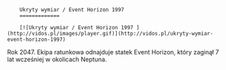 
        Ukryty wymiar / Event Horizon 1997 
        =============
        
        [![Ukryty wymiar / Event Horizon 1997 ](http://vidos.pl/images/player.gif)](http://vidos.pl/ukryty-wymiar-event-horizon-1997)
        
        
 Rok 2047. Ekipa ratunkowa odnajduje statek Event Horizon, który zaginął 7 lat wcześniej w okolicach Neptuna.
    